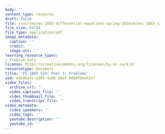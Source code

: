 ```yaml
---
body: ''
content_type: resource
draft: false
file: /courses/es-1803-differential-equations-spring-2024/mites_1803_s24_ps3.pdf
file_size: 84784
file_type: application/pdf
image_metadata:
  caption: ''
  credit: ''
  image-alt: ''
learning_resource_types:
- Problem Sets
license: https://creativecommons.org/licenses/by-nc-sa/4.0/
resourcetype: Document
title: 'ES.1803 S24: Pset 3: Problems'
uid: e4b4bafc-e385-4ad6-96ef-60bd56eeb2ef
video_files:
  archive_url: ''
  video_captions_file: ''
  video_thumbnail_file: ''
  video_transcript_file: ''
video_metadata:
  video_speakers: ''
  video_tags: ''
  youtube_description: ''
  youtube_id: ''
---
```

